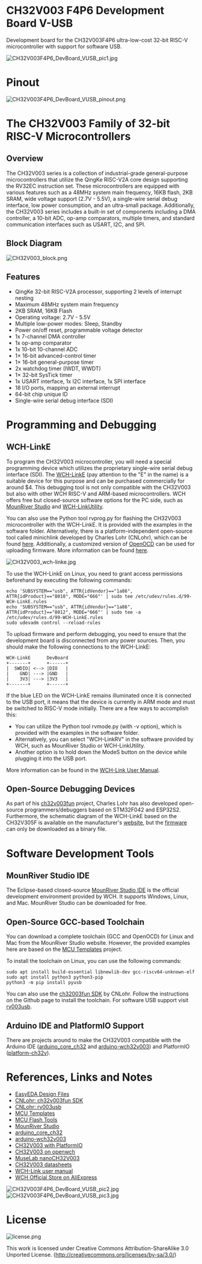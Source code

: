 # CH32V003 F4P6 Development Board V-USB
Development board for the CH32V003F4P6 ultra-low-cost 32-bit RISC-V microcontroller with support for software USB.

![CH32V003F4P6_DevBoard_VUSB_pic1.jpg](https://raw.githubusercontent.com/wagiminator/Development-Boards/main/CH32V003F4P6_DevBoard_VUSB/documentation/CH32V003F4P6_DevBoard_VUSB_pic1.jpg)

# Pinout
![CH32V003F4P6_DevBoard_VUSB_pinout.png](https://raw.githubusercontent.com/wagiminator/Development-Boards/main/CH32V003F4P6_DevBoard_VUSB/documentation/CH32V003F4P6_DevBoard_VUSB_pinout.png)

# The CH32V003 Family of 32-bit RISC-V Microcontrollers
## Overview
The CH32V003 series is a collection of industrial-grade general-purpose microcontrollers that utilize the QingKe RISC-V2A core design supporting the RV32EC instruction set. These microcontrollers are equipped with various features such as a 48MHz system main frequency, 16KB flash, 2KB SRAM, wide voltage support (2.7V - 5.5V), a single-wire serial debug interface, low power consumption, and an ultra-small package. Additionally, the CH32V003 series includes a built-in set of components including a DMA controller, a 10-bit ADC, op-amp comparators, multiple timers, and standard communication interfaces such as USART, I2C, and SPI.

## Block Diagram
![CH32V003_block.png](https://raw.githubusercontent.com/wagiminator/Development-Boards/main/CH32V003F4P6_DevBoard/documentation/CH32V003_block.png)

## Features
- QingKe 32-bit RISC-V2A processor, supporting 2 levels of interrupt nesting
- Maximum 48MHz system main frequency
- 2KB SRAM, 16KB Flash
- Operating voltage: 2.7V - 5.5V
- Multiple low-power modes: Sleep, Standby
- Power on/off reset, programmable voltage detector
- 1x 7-channel DMA controller
- 1x op-amp comparator
- 1x 10-bit 10-channel ADC
- 1× 16-bit advanced-control timer
- 1× 16-bit general-purpose timer
- 2x watchdog timer (IWDT, WWDT)
- 1× 32-bit SysTick timer
- 1x USART interface, 1x I2C interface, 1x SPI interface
- 18 I/O ports, mapping an external interrupt
- 64-bit chip unique ID
- Single-wire serial debug interface (SDI)

# Programming and Debugging
## WCH-LinkE
To program the CH32V003 microcontroller, you will need a special programming device which utilizes the proprietary single-wire serial debug interface (SDI). The [WCH-LinkE](http://www.wch-ic.com/products/WCH-Link.html) (pay attention to the "E" in the name) is a suitable device for this purpose and can be purchased commercially for around $4. This debugging tool is not only compatible with the CH32V003 but also with other WCH RISC-V and ARM-based microcontrollers. WCH offers free but closed-source software options for the PC side, such as [MounRiver Studio](http://www.mounriver.com/) and [WCH-LinkUtility](https://www.wch.cn/downloads/WCH-LinkUtility_ZIP.html).

You can also use the Python tool rvprog.py for flashing the CH32V003 microcontroller with the WCH-LinkE. It is provided with the examples in the software folder. Alternatively, there is a platform-independent open-source tool called minichlink developed by Charles Lohr (CNLohr), which can be found [here](https://github.com/cnlohr/ch32v003fun/tree/master/minichlink). Additionally, a customized version of [OpenOCD](https://github.com/karlp/openocd-hacks) can be used for uploading firmware. More information can be found [here](https://github.com/wuxx/nanoCH32V003).

![CH32V003_wch-linke.jpg](https://raw.githubusercontent.com/wagiminator/Development-Boards/main/CH32V003F4P6_DevBoard/documentation/CH32V003_wch-linke.jpg)

To use the WCH-LinkE on Linux, you need to grant access permissions beforehand by executing the following commands:
```
echo 'SUBSYSTEM=="usb", ATTR{idVendor}=="1a86", ATTR{idProduct}=="8010", MODE="666"' | sudo tee /etc/udev/rules.d/99-WCH-LinkE.rules
echo 'SUBSYSTEM=="usb", ATTR{idVendor}=="1a86", ATTR{idProduct}=="8012", MODE="666"' | sudo tee -a /etc/udev/rules.d/99-WCH-LinkE.rules
sudo udevadm control --reload-rules
```

To upload firmware and perform debugging, you need to ensure that the development board is disconnected from any power sources. Then, you should make the following connections to the WCH-LinkE:

```
WCH-LinkE      DevBoard
+-------+      +------+
|  SWDIO| <--> |DIO   |
|    GND| ---> |GND   |
|    3V3| ---> |3V3   |
+-------+      +------+
```

If the blue LED on the WCH-LinkE remains illuminated once it is connected to the USB port, it means that the device is currently in ARM mode and must be switched to RISC-V mode initially. There are a few ways to accomplish this:
- You can utilize the Python tool rvmode.py (with -v option), which is provided with the examples in the software folder.
- Alternatively, you can select "WCH-LinkRV" in the software provided by WCH, such as MounRiver Studio or WCH-LinkUtility.
- Another option is to hold down the ModeS button on the device while plugging it into the USB port.

More information can be found in the [WCH-Link User Manual](http://www.wch-ic.com/downloads/WCH-LinkUserManual_PDF.html).

## Open-Source Debugging Devices
As part of his [ch32v003fun](https://github.com/cnlohr/ch32v003fun) project, Charles Lohr has also developed open-source programmers/debuggers based on STM32F042 and ESP32S2. Furthermore, the schematic diagram of the WCH-LinkE based on the CH32V305F is available on the manufacturer's [website](https://www.wch.cn/products/WCH-Link.html), but the [firmware](https://github.com/openwch/ch32v003) can only be downloaded as a binary file.

# Software Development Tools
## MounRiver Studio IDE
The Eclipse-based closed-source [MounRiver Studio IDE](http://www.mounriver.com/) is the official development environment provided by WCH. It supports Windows, Linux, and Mac. MounRiver Studio can be downloaded for free.

## Open-Source GCC-based Toolchain
You can download a complete toolchain (GCC and OpenOCD) for Linux and Mac from the MounRiver Studio website. However, the provided examples here are based on the [MCU Templates](https://github.com/wagiminator/MCU-Templates) project.

To install the toolchain on Linux, you can use the following commands:

```
sudo apt install build-essential libnewlib-dev gcc-riscv64-unknown-elf
sudo apt install python3 python3-pip
python3 -m pip install pyusb
```

You can also use the [ch32003fun SDK](https://github.com/cnlohr/ch32v003fun) by CNLohr. Follow the instructions on the Github page to install the toolchain. For software USB support visit [rv003usb](https://github.com/cnlohr/rv003usb).

## Arduino IDE and PlatformIO Support
There are projects around to make the CH32V003 compatible with the Arduino IDE ([arduino_core_ch32](https://github.com/openwch/arduino_core_ch32) and [arduino-wch32v003](https://github.com/AlexanderMandera/arduino-wch32v003)) and PlatformIO ([platform-ch32v](https://github.com/Community-PIO-CH32V/platform-ch32v)).

# References, Links and Notes
- [EasyEDA Design Files](https://oshwlab.com/wagiminator)
- [CNLohr: ch32v003fun SDK](https://github.com/cnlohr/ch32v003fun)
- [CNLohr: rv003usb](https://github.com/cnlohr/rv003usb)
- [MCU Templates](https://github.com/wagiminator/MCU-Templates)
- [MCU Flash Tools](https://github.com/wagiminator/MCU-Flash-Tools)
- [MounRiver Studio](http://www.mounriver.com/)
- [arduino_core_ch32](https://github.com/openwch/arduino_core_ch32)
- [arduino-wch32v003](https://github.com/AlexanderMandera/arduino-wch32v003)
- [CH32V003 with PlatformIO](https://github.com/Community-PIO-CH32V/platform-ch32v)
- [CH32V003 on openwch](https://github.com/openwch/ch32v003)
- [MuseLab nanoCH32V003](https://github.com/wuxx/nanoCH32V003)
- [CH32V003 datasheets](http://www.wch-ic.com/products/CH32V003.html)
- [WCH-Link user manual](http://www.wch-ic.com/downloads/WCH-LinkUserManual_PDF.html)
- [WCH Official Store on AliExpress](https://wchofficialstore.aliexpress.com)

![CH32V003F4P6_DevBoard_VUSB_pic2.jpg](https://raw.githubusercontent.com/wagiminator/Development-Boards/main/CH32V003F4P6_DevBoard_VUSB/documentation/CH32V003F4P6_DevBoard_VUSB_pic2.jpg)
![CH32V003F4P6_DevBoard_VUSB_pic3.jpg](https://raw.githubusercontent.com/wagiminator/Development-Boards/main/CH32V003F4P6_DevBoard_VUSB/documentation/CH32V003F4P6_DevBoard_VUSB_pic3.jpg)

# License

![license.png](https://i.creativecommons.org/l/by-sa/3.0/88x31.png)

This work is licensed under Creative Commons Attribution-ShareAlike 3.0 Unported License. 
(http://creativecommons.org/licenses/by-sa/3.0/)
